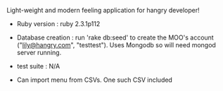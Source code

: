 Light-weight and modern feeling application for hangry developer!

* Ruby version : ruby 2.3.1p112

* Database creation : run 'rake db:seed' to create the MOO's account ("lily@hangry.com", "testtest"). Uses Mongodb so will need mongod server running.

* test suite : N/A

* Can import menu from CSVs. One such CSV included

